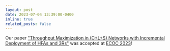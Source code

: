 ```yaml
---
layout: post
date: 2023-07-04 13:39:00-0400
inline: true
related_posts: false
---
```


Our paper ["Throughput Maximization in (C+L+S) Networks
with Incremental Deployment of HFAs and 3Rs"](/assets/pdf/sticca2023cls.pdf) was accepted at [ECOC 2023](https://www.ecocexhibition.com)!
